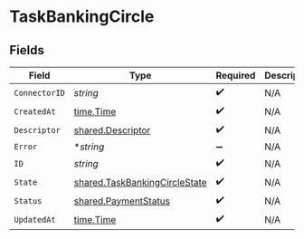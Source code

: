 # TaskBankingCircle


## Fields

| Field                                                                                 | Type                                                                                  | Required                                                                              | Description                                                                           |
| ------------------------------------------------------------------------------------- | ------------------------------------------------------------------------------------- | ------------------------------------------------------------------------------------- | ------------------------------------------------------------------------------------- |
| `ConnectorID`                                                                         | *string*                                                                              | :heavy_check_mark:                                                                    | N/A                                                                                   |
| `CreatedAt`                                                                           | [time.Time](https://pkg.go.dev/time#Time)                                             | :heavy_check_mark:                                                                    | N/A                                                                                   |
| `Descriptor`                                                                          | [shared.Descriptor](../../../pkg/models/shared/descriptor.md)                         | :heavy_check_mark:                                                                    | N/A                                                                                   |
| `Error`                                                                               | **string*                                                                             | :heavy_minus_sign:                                                                    | N/A                                                                                   |
| `ID`                                                                                  | *string*                                                                              | :heavy_check_mark:                                                                    | N/A                                                                                   |
| `State`                                                                               | [shared.TaskBankingCircleState](../../../pkg/models/shared/taskbankingcirclestate.md) | :heavy_check_mark:                                                                    | N/A                                                                                   |
| `Status`                                                                              | [shared.PaymentStatus](../../../pkg/models/shared/paymentstatus.md)                   | :heavy_check_mark:                                                                    | N/A                                                                                   |
| `UpdatedAt`                                                                           | [time.Time](https://pkg.go.dev/time#Time)                                             | :heavy_check_mark:                                                                    | N/A                                                                                   |